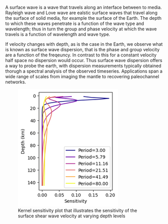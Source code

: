 A surface wave is a wave that travels along an interface between to media. Rayleigh wave and Love wave are ealstic surface waves that travel along the surface of solid media, for example the surface of the Earth. The depth to which these waves penetrate is a function of the wave type and wavelength; thus in turn the group and phase velocity at which the wave travels is a function of wavelength and wave type.

If velocity changes with depth, as is the case in the Earth, we observe what is known as surface wave dispersion, that is the phase and group velocity are a function of the freqeuncy. In contrast to this for a constant velocity half space no dispersion would occur. Thus surface wave dispersion offers a way to probe the earth, with dispersion measurements typically obtained thorugh a spectral analysis of the observed timeseries. Applications span a wide range of scales from imaging the mantle to recovering paleochannel networks. 

<figure>
<img src="https://github.com/inlab-geo/cofi-examples/blob/main/theory/illustrations/sw_sensitivity_kernel.png?raw=true" >
<figcaption align = "Sensitivity kernel of a surface wave dispersion problem">Kernel sensitivity plot that illustrates the sensitivity of the surface shear wave velocity at varying depth levels</figcaption>
</figure>
